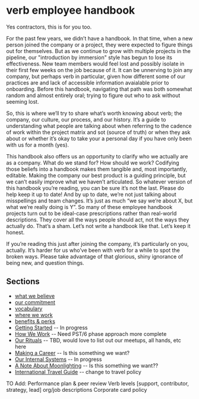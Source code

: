

# verb employee handbook

Yes contractors, this is for you too.

For the past few years, we didn’t have a handbook. In that time, when a new person joined the company or a project, they were expected to figure things out for themselves. But as we continue to grow with multiple projects in the pipeline, our "introduction by immersion" style has begun to lose its effectiveness. New team members would feel lost and possibly isolate in their first few weeks on the job because of it. It can be unnerving to join any company, but perhaps verb in particular, given how different some of our practices are and lack of accessible information avaialable prior to onboarding. Before this handbook, navigating that path was both somewhat random and almost entirely oral; trying to figure out who to ask without seeming lost.

So, this is where we’ll try to share what’s worth knowing about verb; the company, our culture, our process, and our history. It’s a guide to understanding what people are talking about when referring to the cadence of work within the project matrix and sot (source of truth) or when they ask about  or whether it’s okay to take your a personal day if you have only been with us for a month (yes).

This handbook also offers us an opportunity to clarify who we actually are as a company. What do we stand for? How should we work? Codifying those beliefs into a handbook makes them tangible and, most importantly, editable. Making the company our best product is a guiding principle, but we can’t easily improve what we haven’t articulated. So whatever version of this handbook you’re reading, you can be sure it’s not the last. Please do help keep it up to date! And by up to date, we’re not just talking about misspellings and team changes. It’s just as much “we say we’re about X, but what we’re really doing is Y”. So many of these employee handbook projects turn out to be ideal-case prescriptions rather than real-world descriptions. They cover all the ways people should act, not the ways they actually do. That’s a sham. Let’s not write a handbook like that. Let’s keep it honest.

If you’re reading this just after joining the company, it’s particularly on you, actually. It’s harder for us who’ve been with verb for a while to spot the broken ways. Please take advantage of that glorious, shiny ignorance of being new, and question things.

## Sections

* [what we believe](https://github.com/kayla11o/handook/blob/master/what-we-believe.md)
* [our commitment](https://github.com/kayla11o/handook/blob/master/our-commitment.md)
* [vocabulary](https://github.com/kayla11o/handook/blob/master/vocabulary.md)
* [where we work](https://github.com/kayla11o/handook/blob/master/where-we-work.md)
* [benefits & perks](https://github.com/kayla11o/handook/blob/master/benefits-and-perks.md)
* [Getting Started](https://github.com/basecamp/handbook/blob/master/getting-started.md) -- In progress
* [How We Work](https://github.com/basecamp/handbook/blob/master/how-we-work.md)  -- Need PST/6 phase approach more complete
* [Our Rituals](https://github.com/basecamp/handbook/blob/master/our-rituals.md) -- TBD, would love to list out our meetups, all hands, etc here
* [Making a Career](https://github.com/basecamp/handbook/blob/master/making-a-career.md) -- Is this something we want?
* [Our Internal Systems](https://github.com/basecamp/handbook/blob/master/our-internal-systems.md) -- In progress
* [A Note About Moonlighting](https://github.com/basecamp/handbook/blob/master/moonlighting.md) -- Is this something we want??
* [International Travel Guide](https://github.com/basecamp/handbook/blob/master/international-travel-guide.md) -- change to travel policy

TO Add:
Performance plan & peer review
Verb levels [support, contributor, strategy, lead]
org/job descriptions
Corporate card policy


